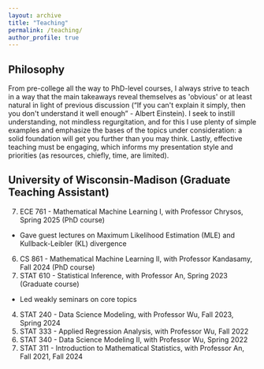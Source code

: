 ```yaml
---
layout: archive
title: "Teaching"
permalink: /teaching/
author_profile: true
---
```


## Philosophy

From pre-college all the way to PhD-level courses, I always strive to teach in a way that the main takeaways reveal themselves as 'obvious' or at least natural in light of previous discussion (“If you can't explain it simply, then you don't understand it well enough” - Albert Einstein).
I seek to instill understanding, not mindless regurgitation, and for this I use plenty of simple examples and emphasize the bases of the topics under consideration: a solid foundation will get you further than you may think.
Lastly, effective teaching must be engaging, which informs my presentation style and priorities (as resources, chiefly, time, are limited).


## University of Wisconsin-Madison (Graduate Teaching Assistant)

7. ECE 761 - Mathematical Machine Learning I, with Professor Chrysos, Spring 2025 (PhD course)
- Gave guest lectures on Maximum Likelihood Estimation (MLE) and Kullback-Leibler (KL) divergence
6. CS 861 - Mathematical Machine Learning II, with Professor Kandasamy, Fall 2024 (PhD course)
5. STAT 610 - Statistical Inference, with Professor An, Spring 2023 (Graduate course)
- Led weakly seminars on core topics
4. STAT 240 - Data Science Modeling, with Professor Wu, Fall 2023, Spring 2024
3. STAT 333 - Applied Regression Analysis, with Professor Wu, Fall 2022
2. STAT 340 - Data Science Modeling II, with Professor Wu, Spring 2022
1. STAT 311 - Introduction to Mathematical Statistics, with Professor An, Fall 2021, Fall 2024

